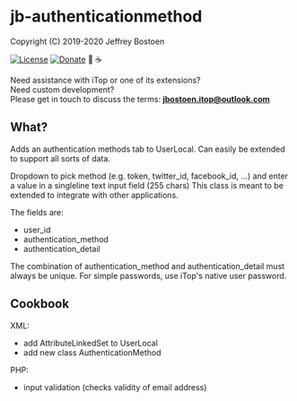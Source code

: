 # jb-authenticationmethod
Copyright (C) 2019-2020 Jeffrey Bostoen

[![License](https://img.shields.io/github/license/jbostoen/iTop-custom-extensions)](https://github.com/jbostoen/iTop-custom-extensions/blob/master/license.md)
[![Donate](https://img.shields.io/badge/Donate-PayPal-green.svg)](https://www.paypal.me/jbostoen)
🍻 ☕

Need assistance with iTop or one of its extensions?  
Need custom development?  
Please get in touch to discuss the terms: **jbostoen.itop@outlook.com**

## What?
Adds an authentication methods tab to UserLocal. Can easily be extended to support all sorts of data. 

Dropdown to pick method (e.g. token, twitter_id, facebook_id, ...) and enter a value in a singleline text input field (255 chars)
This class is meant to be extended to integrate with other applications.

The fields are:
* user_id
* authentication_method
* authentication_detail

The combination of authentication_method and authentication_detail must always be unique.
For simple passwords, use iTop's native user password.

## Cookbook

XML:
* add AttributeLinkedSet to UserLocal
* add new class AuthenticationMethod

PHP:
* input validation (checks validity of email address)


